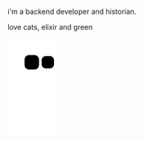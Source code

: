 i'm a backend developer and historian.</p> 
love cats, elixir and green


<div> 
 
![Snake animation](https://github.com/rafaballerini/rafaballerini/blob/output/github-contribution-grid-snake.svg)
 
</div>
